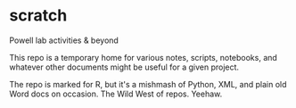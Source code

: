 # scratch
Powell lab activities &amp; beyond

This repo is a temporary home for various notes, scripts, notebooks, and whatever other documents might be useful for a given project.

The repo is marked for R, but it's a mishmash of Python, XML, and plain old Word docs on occasion. The Wild West of repos. Yeehaw.
